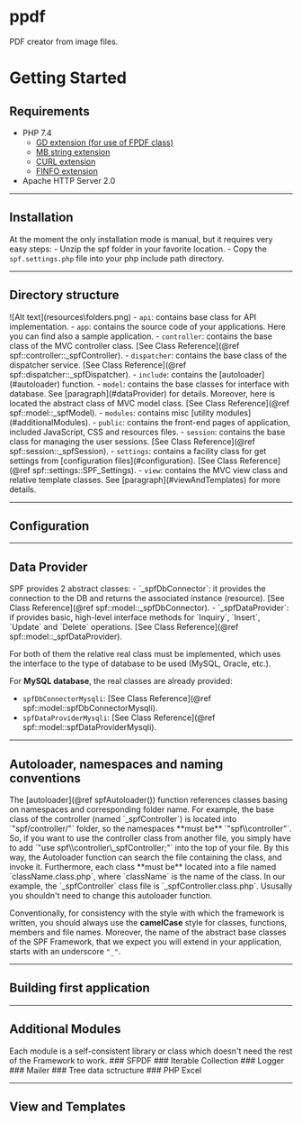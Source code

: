 # ppdf
PDF creator from image files. 


# Getting Started


## Requirements
- PHP 7.4
    - <a href="https://www.php.net/manual/en/book.image.php" target="_blank">GD extension (for use of FPDF class)</a>
    - <a href="https://www.php.net/manual/en/book.mbstring.php" target="_blank">MB string extension</a>
    - <a href="https://www.php.net/manual/en/book.curl.php" target="_blank">CURL extension</a>
    - <a href="https://www.php.net/manual/en/book.fileinfo.php" target="_blank">FINFO extension</a>
- Apache HTTP Server 2.0

---
<h2 id="installation">Installation</h2>
At the moment the only installation mode is manual, but it requires very easy steps:
- Unzip the spf folder in your favorite location.
- Copy the <code>spf.settings.php</code> file into your php include path directory.

---
<h2 id="directoryStructure">Directory structure</h2>
![Alt text](resources\folders.png)
- <code>api</code>: contains base class for API implementation.
- <code>app</code>: contains the source code of your applications. Here you can find also a sample application.
- <code>controller</code>: contains the base class of the MVC controller class. [See Class Reference](@ref spf::controller::_spfController).
- <code>dispatcher</code>: contains the base class of the dispatcher service. [See Class Reference](@ref spf::dispatcher::_spfDispatcher).
- <code>include</code>: contains the [autoloader](#autoloader) function. 
- <code>model</code>: contains the base classes for interface with database. See [paragraph](#dataProvider) for details. Moreover, here is located the abstract class of MVC model class. [See Class Reference](@ref spf::model::_spfModel).
- <code>modules</code>: contains misc [utility modules](#additionalModules). 
- <code>public</code>: contains the front-end pages of application, included JavaScript, CSS and resources files. 
- <code>session</code>: contains the base class for managing the user sessions. [See Class Reference](@ref spf::session::_spfSession).  
- <code>settings</code>: contains a facility class for get settings from [configuration files](#configuration).  [See Class Reference](@ref spf::settings::SPF_Settings). 
- <code>view</code>: contains the MVC view class and relative template classes. See [paragraph](#viewAndTemplates) for more details.

---
<h2 id="configuration">Configuration</h2>

---
<h2 id="dataProvider">Data Provider</h2>
SPF provides 2 abstract classes: 
- `_spfDbConnector`: it provides the connection to the DB and returns the associated instance (resource). [See Class Reference](@ref spf::model::_spfDbConnector).
- `_spfDataProvider`: if provides basic, high-level interface methods for `Inquiry`, `Insert`, `Update` and `Delete` operations. [See Class Reference](@ref spf::model::_spfDataProvider).  

For both of them the relative real class must be implemented, which uses the interface to the type of database to be used (MySQL, Oracle, etc.).  

For **MySQL database**, the real classes are already provided: 
- `spfDbConnectorMysqli`:  [See Class Reference](@ref spf::model::spfDbConnectorMysqli).
- `spfDataProviderMysqli`:  [See Class Reference](@ref spf::model::spfDataProviderMysqli).

---
<h2 id="autoloader">Autoloader, namespaces and naming conventions</h2>
The [autoloader](@ref spfAutoloader()) function references classes basing on namespaces and corresponding folder name.  
For example, the base class of the controller (named `_spfController`) is located into `"spf/controller/"` folder, so the namespaces **must be** `"spf\\controller"`.   
So, if you want to use the controller class from another file, you simply have to add `"use spf\\controller\_spfController;"` into the top of your file.
By this way, the Autoloader function can search the file containing the class, and invoke it.  
Furthermore, each class **must be** located into a file named `className.class.php`, where `className` is the name of the class. In our example, the `_spfController` class file is `_spfController.class.php`.  
Ususally you shouldn't need to change this autoloader function.  

Conventionally, for consistency with the style with which the framework is written, you should always use the **camelCase** style for classes, functions, members and file names. Moreover, the name of the abstract base classes of the SPF Framework, that we expect you will extend in your application, starts with an underscore <code>"_"</code>.  

---
<h2 id="firstApplication">Building first application</h2>

---
<h2 id="additionalModules">Additional Modules</h2>
Each module is a self-consistent library or class which doesn't need the rest of the Framework to work.
### SFPDF
### Iterable Collection
### Logger
### Mailer
### Tree data sctructure
### PHP Excel

---
<h2 id="viewAndTemplates">View and Templates</h2>

